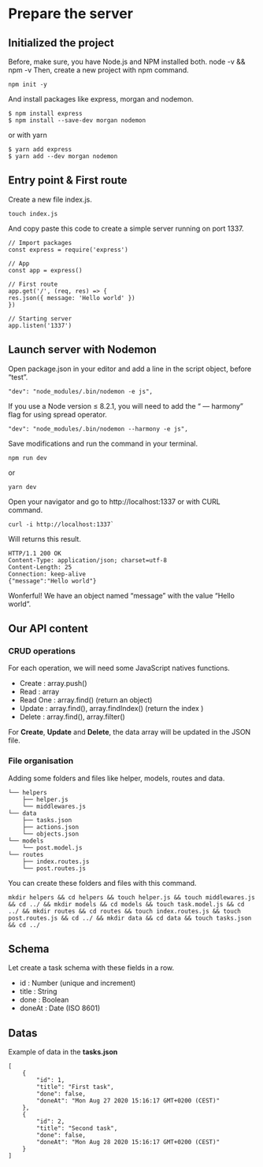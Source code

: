 # Prepare the server

## Initialized the project

Before, make sure, you have Node.js and NPM installed both.
node -v && npm -v
Then, create a new project with npm command.

```
npm init -y
```

And install packages like express, morgan and nodemon.

```
$ npm install express
$ npm install --save-dev morgan nodemon
```

or with yarn

```
$ yarn add express
$ yarn add --dev morgan nodemon
```

## Entry point & First route

Create a new file index.js.

```
touch index.js
```

And copy paste this code to create a simple server running on port 1337.

```
// Import packages
const express = require('express')

// App
const app = express()

// First route
app.get('/', (req, res) => {
res.json({ message: 'Hello world' })
})

// Starting server
app.listen('1337')
```

## Launch server with Nodemon

Open package.json in your editor and add a line in the script object, before “test”.

```
"dev": "node_modules/.bin/nodemon -e js",
```

If you use a Node version ≤ 8.2.1, you will need to add the “ — harmony” flag for using spread operator.

```
"dev": "node_modules/.bin/nodemon --harmony -e js",
```

Save modifications and run the command in your terminal.

```
npm run dev
```

or

```
yarn dev
```

Open your navigator and go to http://localhost:1337 or with CURL command.

```
curl -i http://localhost:1337`
```

Will returns this result.

```
HTTP/1.1 200 OK
Content-Type: application/json; charset=utf-8
Content-Length: 25
Connection: keep-alive
{"message":"Hello world"}
```

Wonferful! We have an object named “message” with the value “Hello world”.

## Our API content

### CRUD operations

For each operation, we will need some JavaScript natives functions.

- Create : array.push()
- Read : array
- Read One : array.find() (return an object)
- Update : array.find(), array.findIndex() (return the index )
- Delete : array.find(), array.filter()

For **Create**, **Update** and **Delete**, the data array will be updated in the JSON file.

### File organisation

Adding some folders and files like helper, models, routes and data.

```
└── helpers
    ├── helper.js
    └── middlewares.js
└── data
    ├── tasks.json
    ├── actions.json
    └── objects.json
└── models
    └── post.model.js
└── routes
    ├── index.routes.js
    └── post.routes.js
```

You can create these folders and files with this command.

```
mkdir helpers && cd helpers && touch helper.js && touch middlewares.js && cd ../ && mkdir models && cd models && touch task.model.js && cd ../ && mkdir routes && cd routes && touch index.routes.js && touch post.routes.js && cd ../ && mkdir data && cd data && touch tasks.json && cd ../
```

## Schema

Let create a task schema with these fields in a row.

- id : Number (unique and increment)
- title : String
- done : Boolean
- doneAt : Date (ISO 8601)

## Datas

Example of data in the **tasks.json**

```
[
    {
        "id": 1,
        "title": "First task",
        "done": false,
        "doneAt": "Mon Aug 27 2020 15:16:17 GMT+0200 (CEST)"
    },
    {
        "id": 2,
        "title": "Second task",
        "done": false,
        "doneAt": "Mon Aug 28 2020 15:16:17 GMT+0200 (CEST)"
    }
]

```
